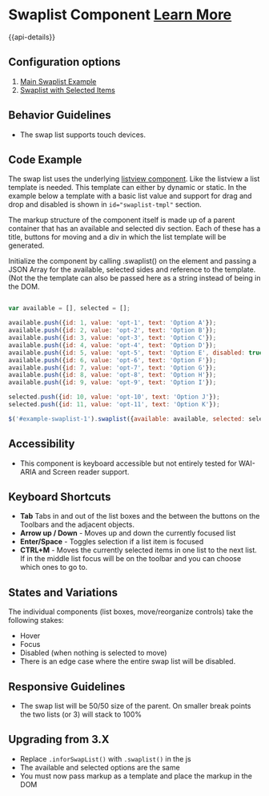 # Swaplist Component [Learn More](https://soho.infor.com/index.php?p=component/swaplist)

{{api-details}}

## Configuration options

1. [Main Swaplist Example](../components/swaplist/example-index.html)
2. [Swaplist with Selected Items](../components/swaplist/example-selected.html)

## Behavior Guidelines

- The swap list supports touch devices.

## Code Example

The swap list uses the underlying [listview component](https://soho.infor.com/index.php?p=component/basic-list). Like the listview a list template is needed. This template can either by dynamic or static. In the example below a template with a basic list value and support for drag and drop and disabled is shown in `id="swaplist-tmpl"` section.

The markup structure of the component itself is made up of a parent container that has an available and selected div section. Each of these has a title, buttons for moving and a div in which the list template will be generated.

Initialize the component by calling .swaplist() on the element and passing a JSON Array for the available, selected sides and reference to the template. (Not the the template can also be passed here as a string instead of being in the DOM.

```javascript

var available = [], selected = [];

available.push({id: 1, value: 'opt-1', text: 'Option A'});
available.push({id: 2, value: 'opt-2', text: 'Option B'});
available.push({id: 3, value: 'opt-3', text: 'Option C'});
available.push({id: 4, value: 'opt-4', text: 'Option D'});
available.push({id: 5, value: 'opt-5', text: 'Option E', disabled: true});
available.push({id: 6, value: 'opt-6', text: 'Option F'});
available.push({id: 7, value: 'opt-7', text: 'Option G'});
available.push({id: 8, value: 'opt-8', text: 'Option H'});
available.push({id: 9, value: 'opt-9', text: 'Option I'});

selected.push({id: 10, value: 'opt-10', text: 'Option J'});
selected.push({id: 11, value: 'opt-11', text: 'Option K'});

$('#example-swaplist-1').swaplist({available: available, selected: selected, template: $('#swaplist-tmpl').html()});


```

## Accessibility

- This component is keyboard accessible but not entirely tested for WAI-ARIA and Screen reader support.

## Keyboard Shortcuts

- **Tab** Tabs in and out of the list boxes and the between the buttons on the Toolbars and the adjacent objects.
- **Arrow up / Down** - Moves up and down the currently focused list
- **Enter/Space** - Toggles selection if a list item is focused
- **CTRL+M** - Moves the currently selected items in one list to the next list. If in the middle list focus will be on the toolbar and you can choose which ones to go to.

## States and Variations

The individual components (list boxes, move/reorganize controls) take the following stakes:

- Hover
- Focus
- Disabled (when nothing is selected to move)
- There is an edge case where the entire swap list will be disabled.

## Responsive Guidelines

-   The swap list will be 50/50 size of the parent. On smaller break points the two lists (or 3) will stack to 100%

## Upgrading from 3.X

-   Replace `.inforSwapList()` with `.swaplist()` in the js
-   The available and selected options are the same
-   You must now pass markup as a template and place the markup in the DOM
